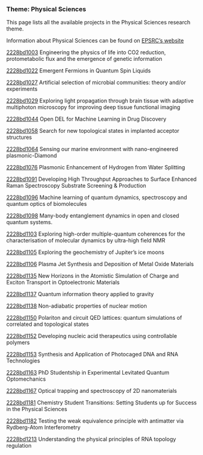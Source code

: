 ### Theme: Physical Sciences

This page lists all the available projects in the Physical Sciences research theme.

Information about Physical Sciences can be found on [EPSRC’s website](https://www.ukri.org/what-we-offer/browse-our-areas-of-investment-and-support/physical-sciences-theme/)

[2228bd1003](../projects/2228bd1003.md) Engineering the physics of life into CO2 reduction, protometabolic flux and the emergence of genetic information

[2228bd1022](../projects/2228bd1022.md) Emergent Fermions in Quantum Spin Liquids

[2228bd1027](../projects/2228bd1027.md) Artificial selection of microbial communities: theory and/or experiments

[2228bd1029](../projects/2228bd1029.md) Exploring light propagation through brain tissue with adaptive multiphoton microscopy for improving deep tissue functional imaging

[2228bd1044](../projects/2228bd1044.md) Open DEL for Machine Learning in Drug Discovery

[2228bd1058](../projects/2228bd1058.md) Search for new topological states in implanted acceptor structures

[2228bd1064](../projects/2228bd1064.md) Sensing our marine environment with nano-engineered plasmonic-Diamond

[2228bd1076](../projects/2228bd1076.md) Plasmonic Enhancement of Hydrogen from Water Splitting

[2228bd1091](../projects/2228bd1091.md) Developing High Throughput Approaches to Surface Enhanced Raman Spectroscopy Substrate Screening & Production

[2228bd1096](../projects/2228bd1096.md) Machine learning of quantum dynamics, spectroscopy and quantum optics of biomolecules

[2228bd1098](../projects/2228bd1098.md) Many-body entanglement dynamics in open and closed quantum systems.

[2228bd1103](../projects/2228bd1103.md) Exploring high-order multiple-quantum coherences for the characterisation of molecular dynamics by ultra-high field NMR

[2228bd1105](../projects/2228bd1105.md) Exploring the geochemistry of Jupiter’s ice moons

[2228bd1106](../projects/2228bd1106.md) Plasma Jet Synthesis and Deposition of Metal Oxide Materials

[2228bd1135](../projects/2228bd1135.md) New Horizons in the Atomistic Simulation of Charge and Exciton Transport in Optoelectronic Materials

[2228bd1137](../projects/2228bd1137.md) Quantum information theory applied to gravity

[2228bd1138](../projects/2228bd1138.md) Non-adiabatic properties of nuclear motion

[2228bd1150](../projects/2228bd1150.md) Polariton and circuit QED lattices: quantum simulations of correlated and topological states

[2228bd1152](../projects/2228bd1152.md) Developing nucleic acid therapeutics using controllable polymers

[2228bd1153](../projects/2228bd1153.md) Synthesis and Application of Photocaged DNA and RNA Technologies

[2228bd1163](../projects/2228bd1163.md) PhD Studentship in Experimental Levitated Quantum Optomechanics

[2228bd1167](../projects/2228bd1167.md) Optical trapping and spectroscopy of 2D nanomaterials

[2228bd1181](../projects/2228bd1181.md) Chemistry Student Transitions: Setting Students up for Success in the Physical Sciences

[2228bd1182](../projects/2228bd1182.md) Testing the weak equivalence principle with antimatter via Rydberg-Atom Interferometry

[2228bd1213](../projects/2228bd1213.md) Understanding the physical principles of RNA topology regulation
